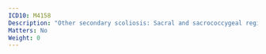 ```yaml
---
ICD10: M4158
Description: "Other secondary scoliosis: Sacral and sacrococcygeal region"
Matters: No
Weight: 0
---
```

